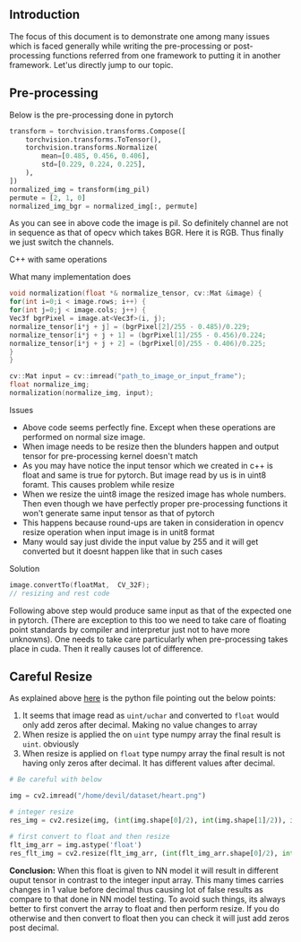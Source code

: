 ## Introduction
The focus of this document is to demonstrate one among many issues which is faced generally while writing the pre-processing or post-processing functions referred from one framework to putting it in another framework. Let'us directly jump to our topic.

## Pre-processing
Below is the pre-processing done in pytorch

```python
transform = torchvision.transforms.Compose([
    torchvision.transforms.ToTensor(),
    torchvision.transforms.Normalize(
        mean=[0.485, 0.456, 0.406],
        std=[0.229, 0.224, 0.225],
    ),
])
normalized_img = transform(img_pil)
permute = [2, 1, 0]
normalized_img_bgr = normalized_img[:, permute]
```
As you can see in above code the image is pil. So definitely channel are not in sequence as that of opecv which takes BGR. Here it is RGB. Thus finally we just switch the channels.


C++ with same operations

What many implementation does
```c++
void normalization(float *& normalize_tensor, cv::Mat &image) {
for(int i=0;i < image.rows; i++) {
for(int j=0;j < image.cols; j++) {
Vec3f bgrPixel = image.at<Vec3f>(i, j);
normalize_tensor[i*j + j] = (bgrPixel[2]/255 - 0.485)/0.229;
normalize_tensor[i*j + j + 1] = (bgrPixel[1]/255 - 0.456)/0.224;
normalize_tensor[i*j + j + 2] = (bgrPixel[0]/255 - 0.406)/0.225;
}
}

cv::Mat input = cv::imread("path_to_image_or_input_frame");
float normalize_img;
normalization(normalize_img, input);


```

Issues
- Above code seems perfectly fine. Except when these operations are performed on normal size image.
- When image needs to be resize then the blunders happen and output tensor for pre-processing kernel doesn't match
- As you may have notice the input tensor which we created in c++ is float and same is true for pytorch. But image read by us is in uint8 foramt. This causes problem while resize
- When we resize the uint8 image the resized image has whole numbers. Then even though we have perfectly proper pre-processing functions it won't generate same input tensor as that of pytorch
- This happens because round-ups are taken in consideration in opencv resize operation when input image is in unit8 format
- Many would say just divide the input value by 255 and it will get converted but it doesnt happen like that in such cases

Solution

```c++
image.convertTo(floatMat,  CV_32F);
// resizing and rest code
```

Following above step would produce same input as that of the expected one in pytorch. (There are exception to this too we need to take care of floating point standards by compiler and interpretur just not to have more unknowns).
One needs to take care particularly when pre-processing takes place in cuda. Then it really causes lot of difference. 


## Careful Resize

As explained above [here](https://github.com/ckhire/video-analytics-labs/blob/master/image_dtype_resize_issue.py) is the python file pointing out the below points:
1. It seems that image read as `uint/uchar` and converted to `float` would only add zeros after decimal. Making no value changes to array
2. When resize is applied the on `uint` type numpy array the final result is `uint`. obviously
3. When resize is applied on `float` type numpy array the final result is not having only zeros after decimal. It has different values after decimal.

```python
# Be careful with below

img = cv2.imread("/home/devil/dataset/heart.png")

# integer resize
res_img = cv2.resize(img, (int(img.shape[0]/2), int(img.shape[1]/2)), interpolation =cv2.INTER_AREA) 

# first convert to float and then resize
flt_img_arr = img.astype('float')
res_flt_img = cv2.resize(flt_img_arr, (int(flt_img_arr.shape[0]/2), int(flt_img_arr.shape[1]/2)), interpolation =cv2.INTER_AREA)
```


**Conclusion:** When this float is given to NN model it will result in different ouput tensor in contrast to the integer input array. This many times carries changes in 1 value before decimal thus causing lot of false results as compare to that done in NN model testing. To avoid such things, its always better to first convert the array to float and then perform resize. If you do otherwise and then convert to float then you can check it will just add zeros post decimal.
